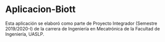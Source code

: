 # Aplicacion-Biott

Esta aplicación se elaboró como parte de Proyecto Integrador (Semestre 2019/2020-I) de la carrera de Ingeniería en Mecatrónica de la Facultad de Ingeniería, UASLP.
